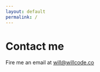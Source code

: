 ```yaml
---
layout: default
permalink: /
---
```



# Contact me

Fire me an email at [will@willcode.co](mailto:will@willcode.co)